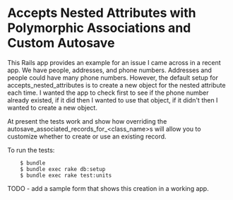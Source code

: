 # Accepts Nested Attributes with Polymorphic Associations and Custom Autosave

This Rails app provides an example for an issue I came across in a
recent app. We have people, addresses, and phone numbers. Addresses and
people could have many phone numbers. However, the default setup for
accepts_nested_attributes is to create a new object for the
nested attribute each time. I wanted the app to check first to see if
the phone number already existed, if it did then I wanted to
use that object, if it didn't then I wanted to create a new object. 

At present the tests work and show how overriding the
autosave_associated_records_for_<class_name>s will allow you to
customize whether to create or use an existing record.

To run the tests:

        $ bundle
        $ bundle exec rake db:setup
        $ bundle exec rake test:units


TODO - add a sample form that shows this creation in a working app.


